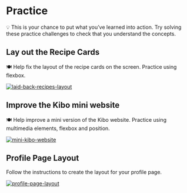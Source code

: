 # Practice

<aside>

💡 This is your chance to put what you’ve learned into action. Try solving these practice challenges to check that you understand the concepts.

</aside>

## Lay out the Recipe Cards

<aside>

🍽️ Help fix the layout of the recipe cards on the screen. Practice using flexbox.

<!-- Replace with Replit -->
[![laid-back-recipes-layout](https://img.shields.io/static/v1?label=Open%20Project&message=laid%20back%20recipes%20layout&color=blue)](https://classroom.github.com/a/C8T3JNTL)

</aside>

## Improve the Kibo mini website

<aside>

🍽️ Help improve a mini version of the Kibo website. Practice using multimedia
elements, flexbox and position.

<!-- Replace with Replit -->

[![mini-kibo-website](https://img.shields.io/static/v1?label=Open%20Project&message=mini%20kibo%20website&color=blue)](https://classroom.github.com/a/7XFYiSJ1)

</aside>

## Profile Page Layout

<aside>

Follow the instructions to create the layout for your profile page.

<!-- Replace with Replit -->

[![profile-page-layout](https://img.shields.io/static/v1?label=Open%20Project&message=profile%20page%20layout&color=blue)](https://classroom.github.com/a/DaKY3Z8y)

</aside>